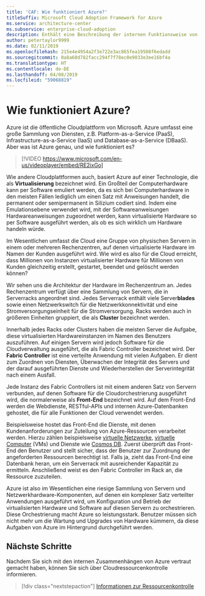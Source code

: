 ```yaml
---
title: 'CAF: Wie funktioniert Azure?'
titleSuffix: Microsoft Cloud Adoption Framework for Azure
ms.service: architecture-center
ms.subservice: enterprise-cloud-adoption
description: Enthält eine Beschreibung der internen Funktionsweise von Azure.
author: petertaylor9999
ms.date: 02/11/2019
ms.openlocfilehash: 215e4e4954a2f3e722e3ac865fea19508f6edadd
ms.sourcegitcommit: 0a8a60d782facc294f7f78ec0e9033e3ee16bf4a
ms.translationtype: HT
ms.contentlocale: de-DE
ms.lasthandoff: 04/08/2019
ms.locfileid: "59068819"
---
```

<!-- markdownlint-disable MD026 -->

# <a name="how-does-azure-work"></a>Wie funktioniert Azure?

Azure ist die öffentliche Cloudplattform von Microsoft. Azure umfasst eine große Sammlung von Diensten, z.B. Platform-as-a-Service (PaaS), Infrastructure-as-a-Service (IaaS) und Database-as-a-Service (DBaaS). Aber was ist Azure genau, und wie funktioniert es?

<!-- markdownlint-disable MD034 -->

> [!VIDEO https://www.microsoft.com/en-us/videoplayer/embed/RE2ixGo]

<!-- markdownlint-enable MD034 -->

Wie andere Cloudplattformen auch, basiert Azure auf einer Technologie, die als **Virtualisierung** bezeichnet wird. Ein Großteil der Computerhardware kann per Software emuliert werden, da es sich bei Computerhardware in den meisten Fällen lediglich um einen Satz mit Anweisungen handelt, die permanent oder semipermanent in Silizium codiert sind. Indem eine Emulationsebene verwendet wird, mit der Softwareanweisungen Hardwareanweisungen zugeordnet werden, kann virtualisierte Hardware so per Software ausgeführt werden, als ob es sich wirklich um Hardware handeln würde.

Im Wesentlichen umfasst die Cloud eine Gruppe von physischen Servern in einem oder mehreren Rechenzentren, auf denen virtualisierte Hardware im Namen der Kunden ausgeführt wird. Wie wird es also für die Cloud erreicht, dass Millionen von Instanzen virtualisierter Hardware für Millionen von Kunden gleichzeitig erstellt, gestartet, beendet und gelöscht werden können?

Wir sehen uns die Architektur der Hardware im Rechenzentrum an.  Jedes Rechenzentrum verfügt über eine Sammlung von Servern, die in Serverracks angeordnet sind. Jedes Serverrack enthält viele Server**blades** sowie einen Netzwerkswitch für die Netzwerkkonnektivität und eine Stromversorgungseinheit für die Stromversorgung. Racks werden auch in größeren Einheiten gruppiert, die als **Cluster** bezeichnet werden.

Innerhalb jedes Racks oder Clusters haben die meisten Server die Aufgabe, diese virtualisierten Hardwareinstanzen im Namen des Benutzers auszuführen. Auf einigen Servern wird jedoch Software für die Cloudverwaltung ausgeführt, die als Fabric Controller bezeichnet wird. Der **Fabric Controller** ist eine verteilte Anwendung mit vielen Aufgaben. Er dient zum Zuordnen von Diensten, Überwachen der Integrität des Servers und der darauf ausgeführten Dienste und Wiederherstellen der Serverintegrität nach einem Ausfall.

Jede Instanz des Fabric Controllers ist mit einem anderen Satz von Servern verbunden, auf denen Software für die Cloudorchestrierung ausgeführt wird, die normalerweise als **Front-End** bezeichnet wird. Auf dem Front-End werden die Webdienste, RESTful-APIs und internen Azure-Datenbanken gehostet, die für alle Funktionen der Cloud verwendet werden.

Beispielsweise hostet das Front-End die Dienste, mit denen Kundenanforderungen zur Zuteilung von Azure-Ressourcen verarbeitet werden. Hierzu zählen beispielsweise [virtuelle Netzwerke](/azure/virtual-network/virtual-networks-overview), [virtuelle Computer](/azure/virtual-machines) (VMs) und Dienste wie [Cosmos DB](/azure/cosmos-db/introduction). Zuerst überprüft das Front-End den Benutzer und stellt sicher, dass der Benutzer zur Zuordnung der angeforderten Ressourcen berechtigt ist. Falls ja, zieht das Front-End eine Datenbank heran, um ein Serverrack mit ausreichender Kapazität zu ermitteln. Anschließend weist es den Fabric Controller im Rack an, die Ressource zuzuteilen.

Azure ist also im Wesentlichen eine riesige Sammlung von Servern und Netzwerkhardware-Komponenten, auf denen ein komplexer Satz verteilter Anwendungen ausgeführt wird, um Konfiguration und Betrieb der virtualisierten Hardware und Software auf diesen Servern zu orchestrieren. Diese Orchestrierung macht Azure so leistungsstark. Benutzer müssen sich nicht mehr um die Wartung und Upgrades von Hardware kümmern, da diese Aufgaben von Azure im Hintergrund durchgeführt werden.

## <a name="next-steps"></a>Nächste Schritte

Nachdem Sie sich mit den internen Zusammenhängen von Azure vertraut gemacht haben, können Sie sich über Cloudressourcenkontrolle informieren.

> [!div class="nextstepaction"]
> [Informationen zur Ressourcenkontrolle](what-is-governance.md)

<!-- Links -->

[docs-add-users-to-aad]: /azure/active-directory/add-users-azure-active-directory?toc=/azure/architecture/cloud-adoption-guide/toc.json
